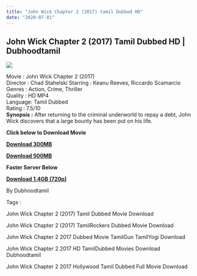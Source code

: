 ```yaml
---
title: "John Wick Chapter 2 (2017) tamil Dubbed HD"
date: "2020-07-01"
---
```


## John Wick Chapter 2 (2017) Tamil Dubbed HD | Dubhoodtamil

[![](https://1.bp.blogspot.com/-1DYL9se9iEg/Xvx-2SQwQAI/AAAAAAAABmU/xKkz6siKvbAzAzUr6uZoszOcdA5Wd5QKQCNcBGAsYHQ/s640/2cffc1f8759c01ee3b87dbe1f0689b2c.jpg)](https://1.bp.blogspot.com/-1DYL9se9iEg/Xvx-2SQwQAI/AAAAAAAABmU/xKkz6siKvbAzAzUr6uZoszOcdA5Wd5QKQCNcBGAsYHQ/s1600/2cffc1f8759c01ee3b87dbe1f0689b2c.jpg)

Movie : John Wick Chapter 2 (2017)  
Director : Chad Stahelski Starring : Keanu Reeves, Riccardo Scamarcio  
Genres : Action, Crime, Thriller  
Quality : HD MP4  
Language: Tamil Dubbed  
Rating : 7.5/10  
**Synopsis :** After returning to the criminal underworld to repay a debt, John Wick discovers that a large bounty has been put on his life.

**Click below to Download Movie**

**[Download 300MB](https://oncehelp.com/John-wick-2-300MB)**

**[Download 500MB](https://oncehelp.com/John-wick-2-500MB)**

**Faster Server Below**

**[Download 1.4GB (720p)](https://oncehelp.com/John-wick-2-1-4-GB)**

By Dubhoodtamil

  

  

Tags :

  

John Wick Chapter 2 (2017) Tamil Dubbed Movie Download

  

John Wick Chapter 2 (2017) TamilRockers Dubbed Movie Download

  

John Wick Chapter 2 2017 Dubbed Movie TamilGun TamilYogi Download

  

John Wick Chapter 2 2017 HD TamilDubbed Movies Download Dubhoodtamil

  

John Wick Chapter 2 2017 Hollywood Tamil Dubbed Full Movie Download
